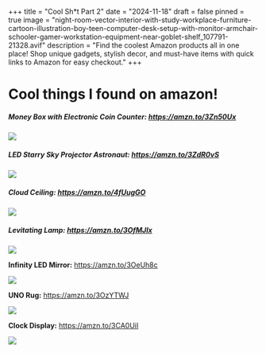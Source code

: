 +++
title = "Cool Sh*t Part 2"
date = "2024-11-18"
draft = false
pinned = true
image = "night-room-vector-interior-with-study-workplace-furniture-cartoon-illustration-boy-teen-computer-desk-setup-with-monitor-armchair-schooler-gamer-workstation-equipment-near-goblet-shelf_107791-21328.avif"
description = "Find the coolest Amazon products all in one place! Shop unique gadgets, stylish decor, and must-have items with quick links to Amazon for easy checkout."
+++
# Cool things I found on amazon!

##### **Money Box with Electronic Coin Counter:** <https://amzn.to/3Zn50Ux>

![](71cum-iffl._ac_sx679_.jpg)

##### LED Starry Sky Projector Astronaut: <https://amzn.to/3ZdR0vS>

![](astronaut-projektor-fitshape-1.jpg)

##### **Cloud Ceiling:** <https://amzn.to/4fUugGO>

![](61ler2tcp6l._ac_sx679_.jpg)

##### Levitating Lamp: <https://amzn.to/3OfMJlx>

![](download.jpg)

**Infinity LED Mirror:** <https://amzn.to/3OeUh8c>

![](61t4xcdl37l._ac_uf894-1000_ql80_.jpg)

**UNO Rug:** [](https://amzn.to/3OeUh8c)<https://amzn.to/3OzYTWJ>

![](71tsqqtyo2l.jpg)

**Clock Display:** <https://amzn.to/3CA0UiI>

![](led-light-digital-wall-clock.jpg)